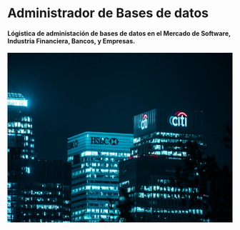 # Administrador de Bases de datos

#### Lógistica de administación de bases de datos en el Mercado de Software, Industria Financiera, Bancos, y Empresas.

<img align="center" src="https://github.com/CesarM4rtinez/CesarM4rtinez/blob/main/miquel-parera-41J9-JTIP-c-unsplash.jpg?raw=true" width="2920" height="380" size-full />
